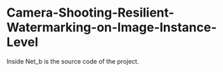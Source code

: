 # Camera-Shooting-Resilient-Watermarking-on-Image-Instance-Level
Inside Net_b is the source code of the project.
